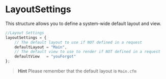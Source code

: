# LayoutSettings

This structure allows you to define a system-wide default layout and view.

```javascript
//Layout Settings
layoutSettings = {
    // The default layout to use if NOT defined in a request
    defaultLayout = "Main",
    // The default view to use to render if NOT defined in a request
    defaultView   = "youForgot"
};
```

> **Hint** Please remember that the default layout is `Main.cfm`
